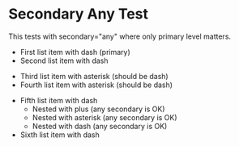 # Secondary Any Test

This tests with secondary="any" where only primary level matters.

- First list item with dash (primary)
- Second list item with dash

* Third list item with asterisk (should be dash)
* Fourth list item with asterisk (should be dash)

- Fifth list item with dash
  + Nested with plus (any secondary is OK)
  * Nested with asterisk (any secondary is OK)
  - Nested with dash (any secondary is OK)
- Sixth list item with dash
